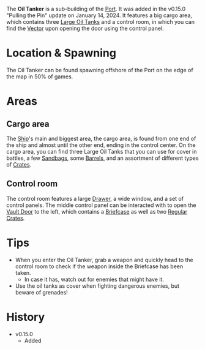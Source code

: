 The **Oil Tanker** is a sub-building of the [Port](/buildings/port). It was added in the v0.15.0 "Pulling the Pin" update on January 14, 2024. It features a big cargo area, which contains three [Large Oil Tanks](/obstacles/large_oil_tank) and a control room, in which you can find the [Vector](/weapons/guns/vector) upon opening the door using the control panel.

# Location & Spawning

The Oil Tanker can be found spawning offshore of the Port on the edge of the map in 50% of games.

# Areas

## Cargo area

The [Ship](/buildings/ship)'s main and biggest area, the cargo area, is found from one end of the ship and almost until the other end, ending in the control center. On the cargo area, you can find three Large Oil Tanks that you can use for cover in battles, a few [Sandbags](/obstacles/sandbags), some [Barrels](/obstacles/barrels), and an assortment of different types of [Crates](/obstacles/crates).

## Control room

The control room features a large [Drawer](/obsatcles/drawers), a wide window, and a set of control panels. The middle control panel can be interacted with to open the [Vault Door](/obstacles/doors) to the left, which contains a [Briefcase](/obstacles/briefcase) as well as two [Regular Crates](/obstacles/crate).

# Tips 

- When you enter the Oil Tanker, grab a weapon and quickly head to the control room to check if the weapon inside the Briefcase has been taken. 
  - In case it has, watch out for enemies that might have it. 
- Use the oil tanks as cover when fighting dangerous enemies, but beware of grenades!

# History
- v0.15.0
  - Added